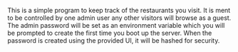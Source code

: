 This is a simple program to keep track of the restaurants you visit. 
It is ment to be controlled by one admin user any other visitors will browse as a guest.
The admin password will be set as an environment variable which you will be prompted to create the first time you boot up the server.
When the password is created using the provided UI, it will be hashed for security.

